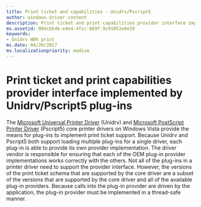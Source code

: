 ```yaml
---
title: Print ticket and capabilities - Unidrv/Pscript5
author: windows-driver-content
description: Print ticket and print capabilities provider interface implemented by Unidrv/Pscript5 plug-ins
ms.assetid: 00dcbbde-e4e4-4fcc-b69f-9c91051e0e29
keywords:
- Unidrv WDK print
ms.date: 04/20/2017
ms.localizationpriority: medium
---
```


# Print ticket and print capabilities provider interface implemented by Unidrv/Pscript5 plug-ins


The [Microsoft Universal Printer Driver](microsoft-universal-printer-driver.md) (Unidrv) and [Microsoft PostScript Printer Driver](microsoft-postscript-printer-driver.md) (Pscript5) core printer drivers on Windows Vista provide the means for plug-ins to implement print ticket support. Because Unidrv and Pscript5 both support loading multiple plug-ins for a single driver, each plug-in is able to provide its own provider implementation. The driver vendor is responsible for ensuring that each of the OEM plug-in provider implementations works correctly with the others. Not all of the plug-ins in a printer driver need to support the provider interface. However, the versions of the print ticket schema that are supported by the core driver are a subset of the versions that are supported by the core driver and all of the available plug-in providers. Because calls into the plug-in provider are driven by the application, the plug-in provider must be implemented in a thread-safe manner.

 




